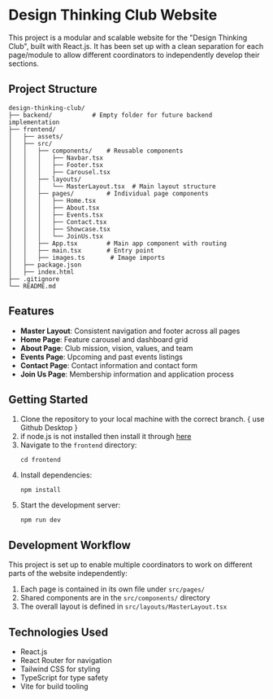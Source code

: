 # Design Thinking Club Website

This project is a modular and scalable website for the "Design Thinking Club", built with React.js. It has been set up with a clean separation for each page/module to allow different coordinators to independently develop their sections.

## Project Structure

```
design-thinking-club/
├── backend/           # Empty folder for future backend implementation
├── frontend/
│   ├── assets/
│   ├── src/
│   │   ├── components/    # Reusable components
│   │   │   ├── Navbar.tsx
│   │   │   ├── Footer.tsx
│   │   │   ├── Carousel.tsx
│   │   ├── layouts/       
│   │   │   └── MasterLayout.tsx  # Main layout structure
│   │   ├── pages/         # Individual page components
│   │   │   ├── Home.tsx
│   │   │   ├── About.tsx
│   │   │   ├── Events.tsx
│   │   │   ├── Contact.tsx
│   │   │   ├── Showcase.tsx
│   │   │   └── JoinUs.tsx
│   │   ├── App.tsx        # Main app component with routing
│   │   ├── main.tsx       # Entry point
│   │   ├── images.ts       # Image imports
│   ├── package.json
│   ├── index.html
├── .gitignore
└── README.md
```

## Features

- **Master Layout**: Consistent navigation and footer across all pages
- **Home Page**: Feature carousel and dashboard grid
- **About Page**: Club mission, vision, values, and team
- **Events Page**: Upcoming and past events listings
- **Contact Page**: Contact information and contact form
- **Join Us Page**: Membership information and application process

## Getting Started

1. Clone the repository to your local machine with the correct branch. { use Github Desktop }
2. if node.js is not installed then install it through [here](https://nodejs.org/en/download)
3. Navigate to the `frontend` directory:
   ```
   cd frontend
   ```
4. Install dependencies:
   ```
   npm install
   ```
5. Start the development server:
   ```
   npm run dev
   ```

## Development Workflow

This project is set up to enable multiple coordinators to work on different parts of the website independently:

1. Each page is contained in its own file under `src/pages/`
2. Shared components are in the `src/components/` directory
3. The overall layout is defined in `src/layouts/MasterLayout.tsx`

## Technologies Used

- React.js
- React Router for navigation
- Tailwind CSS for styling
- TypeScript for type safety
- Vite for build tooling
